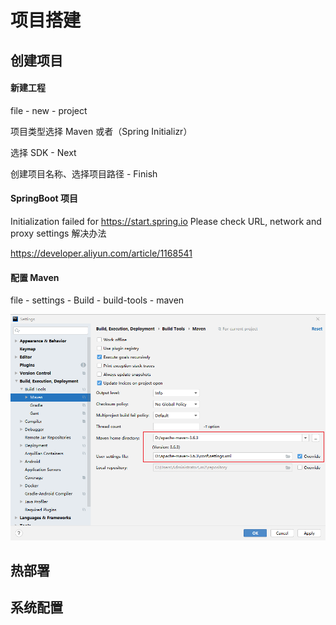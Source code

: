 # 项目搭建

## 创建项目

#### 新建工程

file - new - project

项目类型选择 Maven 或者（Spring Initializr）

选择 SDK - Next

创建项目名称、选择项目路径 - Finish

#### SpringBoot 项目

Initialization failed for https://start.spring.io Please check URL, network and proxy settings 解决办法

<https://developer.aliyun.com/article/1168541>

#### 配置 Maven

file - settings - Build - build-tools - maven

![Alt text](./img/maven_conf.png)

## 热部署

## 系统配置
